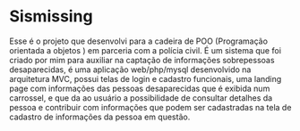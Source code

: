 # Sismissing

Esse é o projeto que desenvolvi para a cadeira de POO (Programação orientada a objetos ) em parceria com a polícia civil.
É um sistema que foi criado por mim para auxiliar na captação de informações sobrepessoas desaparecidas, é uma aplicação web/php/mysql
desenvolvido na arquitetura MVC, possui telas de login e cadastro funcionais, uma landing page com informações 
das pessoas desaparecidas que é exibida num carrossel, e que da ao usuário a possibilidade de consultar detalhes da pessoa
e contribuir com informações que podem ser cadastradas na tela de cadastro de informações da pessoa em questão.
